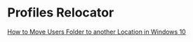 # Profiles Relocator
[How to Move Users Folder to another Location in Windows 10](https://www.tenforums.com/tutorials/1964-move-users-folder-location-windows-10-a.html)
